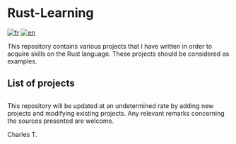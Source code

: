 # Rust-Learning


[![fr](https://img.shields.io/badge/lang-fr-blue.svg)](https://github.com/chalodss/Learning-Programming/blob/main/Rust-Learning/README.md)
[![en](https://img.shields.io/badge/lang-en-green.svg)](https://github.com/chalodss/Learning-Programming/blob/main/Rust-Learning/README.en.md)

This repository contains various projects that I have written in order to acquire skills on the Rust language. These projects should be considered as examples.

## List of projects





##

This repository will be updated at an undetermined rate by adding new projects and modifying existing projects. Any relevant remarks concerning the sources presented are welcome.

Charles T.
